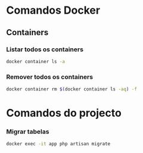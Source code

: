 # Comandos Docker

## Containers

### Listar todos os containers

```bash
docker container ls -a
```

### Remover todos os containers

```bash
docker container rm $(docker container ls -aq) -f
```

# Comandos do projecto

### Migrar tabelas

```bash
docker exec -it app php artisan migrate
```
